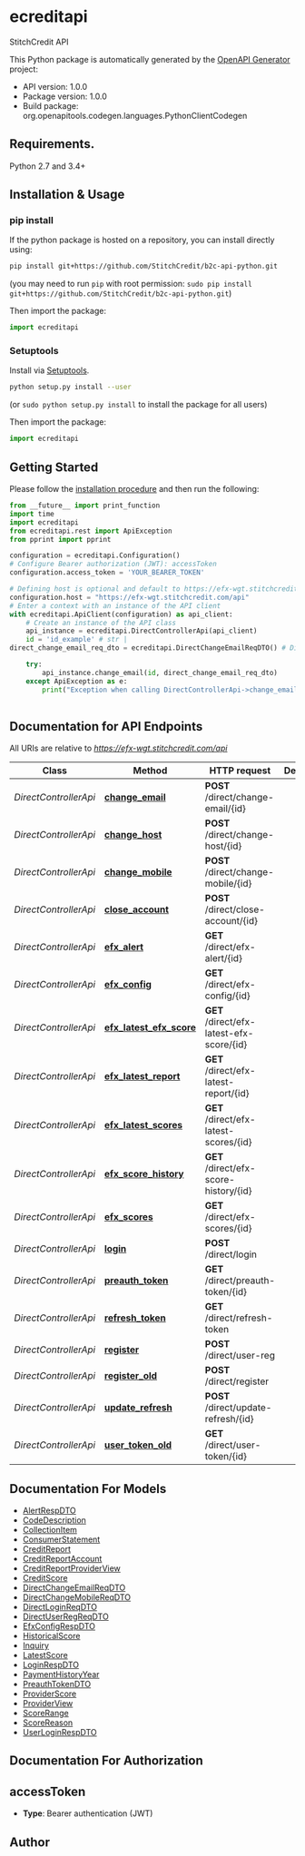 # ecreditapi
StitchCredit API

This Python package is automatically generated by the [OpenAPI Generator](https://openapi-generator.tech) project:

- API version: 1.0.0
- Package version: 1.0.0
- Build package: org.openapitools.codegen.languages.PythonClientCodegen

## Requirements.

Python 2.7 and 3.4+

## Installation & Usage
### pip install

If the python package is hosted on a repository, you can install directly using:

```sh
pip install git+https://github.com/StitchCredit/b2c-api-python.git
```
(you may need to run `pip` with root permission: `sudo pip install git+https://github.com/StitchCredit/b2c-api-python.git`)

Then import the package:
```python
import ecreditapi
```

### Setuptools

Install via [Setuptools](http://pypi.python.org/pypi/setuptools).

```sh
python setup.py install --user
```
(or `sudo python setup.py install` to install the package for all users)

Then import the package:
```python
import ecreditapi
```

## Getting Started

Please follow the [installation procedure](#installation--usage) and then run the following:

```python
from __future__ import print_function
import time
import ecreditapi
from ecreditapi.rest import ApiException
from pprint import pprint

configuration = ecreditapi.Configuration()
# Configure Bearer authorization (JWT): accessToken
configuration.access_token = 'YOUR_BEARER_TOKEN'

# Defining host is optional and default to https://efx-wgt.stitchcredit.com/api
configuration.host = "https://efx-wgt.stitchcredit.com/api"
# Enter a context with an instance of the API client
with ecreditapi.ApiClient(configuration) as api_client:
    # Create an instance of the API class
    api_instance = ecreditapi.DirectControllerApi(api_client)
    id = 'id_example' # str | 
direct_change_email_req_dto = ecreditapi.DirectChangeEmailReqDTO() # DirectChangeEmailReqDTO | 

    try:
        api_instance.change_email(id, direct_change_email_req_dto)
    except ApiException as e:
        print("Exception when calling DirectControllerApi->change_email: %s\n" % e)
    
```

## Documentation for API Endpoints

All URIs are relative to *https://efx-wgt.stitchcredit.com/api*

Class | Method | HTTP request | Description
------------ | ------------- | ------------- | -------------
*DirectControllerApi* | [**change_email**](docs/DirectControllerApi.md#change_email) | **POST** /direct/change-email/{id} | 
*DirectControllerApi* | [**change_host**](docs/DirectControllerApi.md#change_host) | **POST** /direct/change-host/{id} | 
*DirectControllerApi* | [**change_mobile**](docs/DirectControllerApi.md#change_mobile) | **POST** /direct/change-mobile/{id} | 
*DirectControllerApi* | [**close_account**](docs/DirectControllerApi.md#close_account) | **POST** /direct/close-account/{id} | 
*DirectControllerApi* | [**efx_alert**](docs/DirectControllerApi.md#efx_alert) | **GET** /direct/efx-alert/{id} | 
*DirectControllerApi* | [**efx_config**](docs/DirectControllerApi.md#efx_config) | **GET** /direct/efx-config/{id} | 
*DirectControllerApi* | [**efx_latest_efx_score**](docs/DirectControllerApi.md#efx_latest_efx_score) | **GET** /direct/efx-latest-efx-score/{id} | 
*DirectControllerApi* | [**efx_latest_report**](docs/DirectControllerApi.md#efx_latest_report) | **GET** /direct/efx-latest-report/{id} | 
*DirectControllerApi* | [**efx_latest_scores**](docs/DirectControllerApi.md#efx_latest_scores) | **GET** /direct/efx-latest-scores/{id} | 
*DirectControllerApi* | [**efx_score_history**](docs/DirectControllerApi.md#efx_score_history) | **GET** /direct/efx-score-history/{id} | 
*DirectControllerApi* | [**efx_scores**](docs/DirectControllerApi.md#efx_scores) | **GET** /direct/efx-scores/{id} | 
*DirectControllerApi* | [**login**](docs/DirectControllerApi.md#login) | **POST** /direct/login | 
*DirectControllerApi* | [**preauth_token**](docs/DirectControllerApi.md#preauth_token) | **GET** /direct/preauth-token/{id} | 
*DirectControllerApi* | [**refresh_token**](docs/DirectControllerApi.md#refresh_token) | **GET** /direct/refresh-token | 
*DirectControllerApi* | [**register**](docs/DirectControllerApi.md#register) | **POST** /direct/user-reg | 
*DirectControllerApi* | [**register_old**](docs/DirectControllerApi.md#register_old) | **POST** /direct/register | 
*DirectControllerApi* | [**update_refresh**](docs/DirectControllerApi.md#update_refresh) | **POST** /direct/update-refresh/{id} | 
*DirectControllerApi* | [**user_token_old**](docs/DirectControllerApi.md#user_token_old) | **GET** /direct/user-token/{id} | 


## Documentation For Models

 - [AlertRespDTO](docs/AlertRespDTO.md)
 - [CodeDescription](docs/CodeDescription.md)
 - [CollectionItem](docs/CollectionItem.md)
 - [ConsumerStatement](docs/ConsumerStatement.md)
 - [CreditReport](docs/CreditReport.md)
 - [CreditReportAccount](docs/CreditReportAccount.md)
 - [CreditReportProviderView](docs/CreditReportProviderView.md)
 - [CreditScore](docs/CreditScore.md)
 - [DirectChangeEmailReqDTO](docs/DirectChangeEmailReqDTO.md)
 - [DirectChangeMobileReqDTO](docs/DirectChangeMobileReqDTO.md)
 - [DirectLoginReqDTO](docs/DirectLoginReqDTO.md)
 - [DirectUserRegReqDTO](docs/DirectUserRegReqDTO.md)
 - [EfxConfigRespDTO](docs/EfxConfigRespDTO.md)
 - [HistoricalScore](docs/HistoricalScore.md)
 - [Inquiry](docs/Inquiry.md)
 - [LatestScore](docs/LatestScore.md)
 - [LoginRespDTO](docs/LoginRespDTO.md)
 - [PaymentHistoryYear](docs/PaymentHistoryYear.md)
 - [PreauthTokenDTO](docs/PreauthTokenDTO.md)
 - [ProviderScore](docs/ProviderScore.md)
 - [ProviderView](docs/ProviderView.md)
 - [ScoreRange](docs/ScoreRange.md)
 - [ScoreReason](docs/ScoreReason.md)
 - [UserLoginRespDTO](docs/UserLoginRespDTO.md)


## Documentation For Authorization


## accessToken

- **Type**: Bearer authentication (JWT)


## Author




